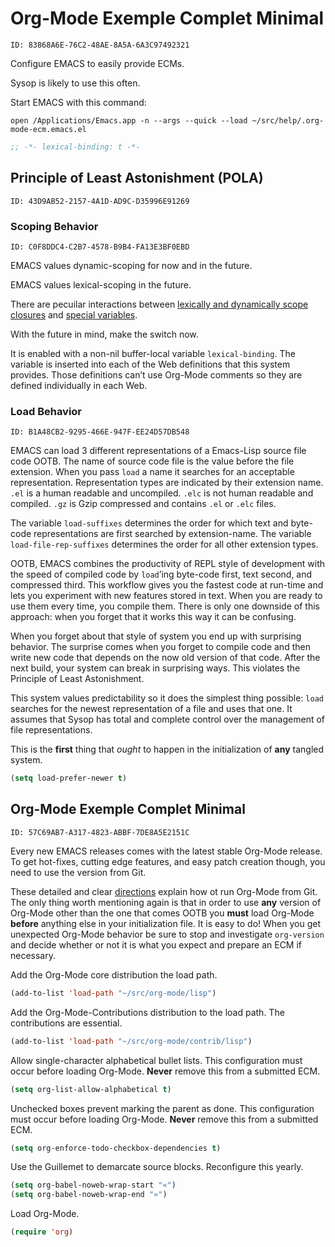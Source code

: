 
# Org-Mode Exemple Complet Minimal

    ID: 83868A6E-76C2-48AE-8A5A-6A3C97492321

Configure EMACS to easily provide ECMs.

Sysop is likely to use this often.

Start EMACS with this command:

`open /Applications/Emacs.app -n --args --quick --load ~/src/help/.org-mode-ecm.emacs.el`

```lisp
;; -*- lexical-binding: t -*-
```

## Principle of Least Astonishment (POLA)

    ID: 43D9AB52-2157-4A1D-AD9C-D35996E91269

### Scoping Behavior

    ID: C0F8DDC4-C2B7-4578-B9B4-FA13E3BF0EBD

EMACS values dynamic-scoping for now and in the future.

EMACS values lexical-scoping in the future.

There are pecuilar interactions between [lexically and dynamically scope closures](https://yoo2080.wordpress.com/2011/12/31/lexical-scoping-and-dynamic-scoping-in-emacs-lisp/)
and [special variables](https://yoo2080.wordpress.com/2013/08/14/invasion-of-special-variables-in-emacs-lisp/).

With the future in mind, make the switch now.

It is enabled with a non-nil buffer-local variable `lexical-binding`. The variable
is inserted into each of the Web definitions that this system provides. Those
definitions can&rsquo;t use Org-Mode comments so they are defined individually in each
Web.

### Load Behavior

    ID: B1A48CB2-9295-466E-947F-EE24D57DB548

EMACS can load 3 different representations of a Emacs-Lisp source file code
OOTB. The name of source code file is the value before the file extension. When
you pass `load` a name it searches for an acceptable representation. Representation
types are indicated by their extension name. `.el` is a human readable and
uncompiled. `.elc` is not human readable and compiled. `.gz` is Gzip compressed and
contains `.el` or `.elc` files.

The variable `load-suffixes` determines the order for which text and byte-code
representations are first searched by extension-name. The variable
`load-file-rep-suffixes` determines the order for all other extension types.

OOTB, EMACS combines the productivity of REPL style of development with the
speed of compiled code by `load`&rsquo;ing byte-code first, text second, and compressed
third. This workflow gives you the fastest code at run-time and lets you
experiment with new features stored in text. When you are ready to use them
every time, you compile them. There is only one downside of this approach: when
you forget that it works this way it can be confusing.

When you forget about that style of system you end up with surprising behavior.
The surprise comes when you forget to compile code and then write new code that
depends on the now old version of that code. After the next build, your system
can break in surprising ways. This violates the Principle of Least Astonishment.

This system values predictability so it does the simplest thing possible: `load`
searches for the newest representation of a file and uses that one. It assumes
that Sysop has total and complete control over the management of file
representations.

This is the **first** thing that *ought* to happen in the initialization of **any**
tangled system.

```lisp
(setq load-prefer-newer t)
```

## Org-Mode Exemple Complet Minimal

    ID: 57C69AB7-A317-4823-ABBF-7DE8A5E2151C

Every new EMACS releases comes with the latest stable Org-Mode release. To get
hot-fixes, cutting edge features, and easy patch creation though, you need to
use the version from Git.

These detailed and clear [directions](http://orgmode.org/manual/Installation.html) explain how ot run Org-Mode from Git. The only
thing worth mentioning again is that in order to use **any** version of Org-Mode
other than the one that comes OOTB you **must** load Org-Mode **before** anything else
in your initialization file. It is easy to do! When you get
unexpected Org-Mode behavior be sure to stop and investigate `org-version` and
decide whether or not it is what you expect and prepare an ECM if necessary.

Add the Org-Mode core distribution the load path.

```lisp
(add-to-list 'load-path "~/src/org-mode/lisp")
```

Add the Org-Mode-Contributions distribution to the load path. The contributions
are essential.

```lisp
(add-to-list 'load-path "~/src/org-mode/contrib/lisp")
```

Allow single-character alphabetical bullet lists. This configuration must occur
before loading Org-Mode. **Never** remove this from a submitted ECM.

```lisp
(setq org-list-allow-alphabetical t)
```

Unchecked boxes prevent marking the parent as done. This configuration must
occur before loading Org-Mode. **Never** remove this from a submitted ECM.

```lisp
(setq org-enforce-todo-checkbox-dependencies t)
```

Use the Guillemet to demarcate source blocks. Reconfigure this yearly.

```lisp
(setq org-babel-noweb-wrap-start "«")
(setq org-babel-noweb-wrap-end "»")
```

Load Org-Mode.

```lisp
(require 'org)
```
